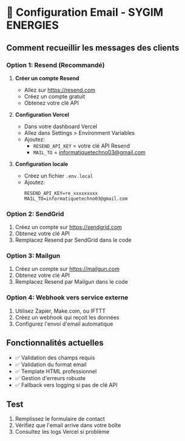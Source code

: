 # 📧 Configuration Email - SYGIM ENERGIES

## Comment recueillir les messages des clients

### Option 1: Resend (Recommandé)

1. **Créer un compte Resend**
   - Allez sur https://resend.com
   - Créez un compte gratuit
   - Obtenez votre clé API

2. **Configuration Vercel**
   - Dans votre dashboard Vercel
   - Allez dans Settings > Environment Variables
   - Ajoutez:
     - `RESEND_API_KEY` = votre clé API Resend
     - `MAIL_TO` = informatiquetechno03@gmail.com

3. **Configuration locale**
   - Créez un fichier `.env.local`
   - Ajoutez:
     ```
     RESEND_API_KEY=re_xxxxxxxxx
     MAIL_TO=informatiquetechno03@gmail.com
     ```

### Option 2: SendGrid

1. Créez un compte sur https://sendgrid.com
2. Obtenez votre clé API
3. Remplacez Resend par SendGrid dans le code

### Option 3: Mailgun

1. Créez un compte sur https://mailgun.com
2. Obtenez votre clé API
3. Remplacez Resend par Mailgun dans le code

### Option 4: Webhook vers service externe

1. Utilisez Zapier, Make.com, ou IFTTT
2. Créez un webhook qui reçoit les données
3. Configurez l'envoi d'email automatique

## Fonctionnalités actuelles

- ✅ Validation des champs requis
- ✅ Validation du format email
- ✅ Template HTML professionnel
- ✅ Gestion d'erreurs robuste
- ✅ Fallback vers logging si pas de clé API

## Test

1. Remplissez le formulaire de contact
2. Vérifiez que l'email arrive dans votre boîte
3. Consultez les logs Vercel si problème
